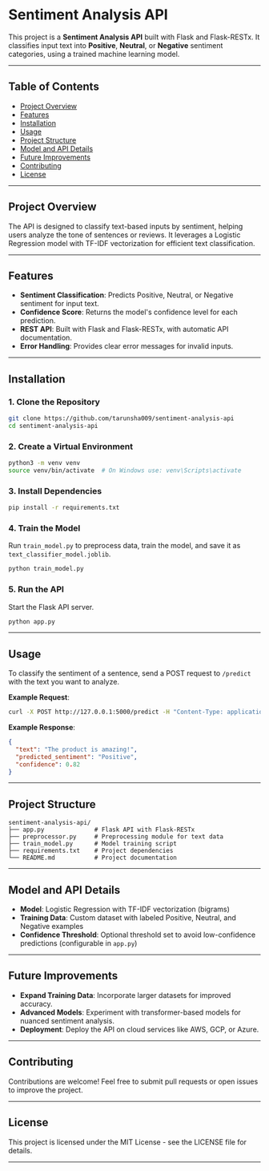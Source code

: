 # Sentiment Analysis API

This project is a **Sentiment Analysis API** built with Flask and Flask-RESTx. It classifies input text into **Positive**, **Neutral**, or **Negative** sentiment categories, using a trained machine learning model.

---

## Table of Contents

- [Project Overview](#project-overview)
- [Features](#features)
- [Installation](#installation)
- [Usage](#usage)
- [Project Structure](#project-structure)
- [Model and API Details](#model-and-api-details)
- [Future Improvements](#future-improvements)
- [Contributing](#contributing)
- [License](#license)

---

## Project Overview

The API is designed to classify text-based inputs by sentiment, helping users analyze the tone of sentences or reviews. It leverages a Logistic Regression model with TF-IDF vectorization for efficient text classification.

---

## Features

- **Sentiment Classification**: Predicts Positive, Neutral, or Negative sentiment for input text.
- **Confidence Score**: Returns the model's confidence level for each prediction.
- **REST API**: Built with Flask and Flask-RESTx, with automatic API documentation.
- **Error Handling**: Provides clear error messages for invalid inputs.

---

## Installation

### 1. Clone the Repository
   ```bash
   git clone https://github.com/tarunsha009/sentiment-analysis-api
   cd sentiment-analysis-api
   ```

### 2. Create a Virtual Environment
   ```bash
   python3 -m venv venv
   source venv/bin/activate  # On Windows use: venv\Scripts\activate
   ```

### 3. Install Dependencies
   ```bash
   pip install -r requirements.txt
   ```

### 4. Train the Model
   Run `train_model.py` to preprocess data, train the model, and save it as `text_classifier_model.joblib`.
   ```bash
   python train_model.py
   ```

### 5. Run the API
   Start the Flask API server.
   ```bash
   python app.py
   ```

---

## Usage

To classify the sentiment of a sentence, send a POST request to `/predict` with the text you want to analyze. 

**Example Request**:
```bash
curl -X POST http://127.0.0.1:5000/predict -H "Content-Type: application/json" -d '{"text": "The product is amazing!"}'
```

**Example Response**:
```json
{
  "text": "The product is amazing!",
  "predicted_sentiment": "Positive",
  "confidence": 0.82
}
```

---

## Project Structure

```
sentiment-analysis-api/
├── app.py              # Flask API with Flask-RESTx
├── preprocessor.py     # Preprocessing module for text data
├── train_model.py      # Model training script
├── requirements.txt    # Project dependencies
└── README.md           # Project documentation
```

---

## Model and API Details

- **Model**: Logistic Regression with TF-IDF vectorization (bigrams)
- **Training Data**: Custom dataset with labeled Positive, Neutral, and Negative examples
- **Confidence Threshold**: Optional threshold set to avoid low-confidence predictions (configurable in `app.py`)

---

## Future Improvements

- **Expand Training Data**: Incorporate larger datasets for improved accuracy.
- **Advanced Models**: Experiment with transformer-based models for nuanced sentiment analysis.
- **Deployment**: Deploy the API on cloud services like AWS, GCP, or Azure.

---

## Contributing

Contributions are welcome! Feel free to submit pull requests or open issues to improve the project.

---

## License

This project is licensed under the MIT License - see the LICENSE file for details.

---
